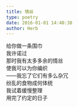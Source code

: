 ```yaml
---  
title: 情丝  
type: poetry  
date: 2016-01-01 14:40:38  
author: Herb    
---  
```

给你做一条围巾  
我许诺过  
那时我有太多多余的情丝  
使我可以为你编织    
——我忘了它们有多么杂冗  
纷乱的食物成何体统  
我试着缓慢整理  
用完了约定的日子